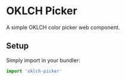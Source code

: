 # OKLCH Picker

A simple OKLCH color picker web component.

## Setup
Simply import in your bundler:
```ts
import 'oklch-picker'
```
